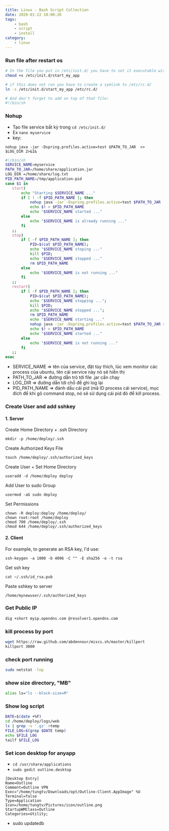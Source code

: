 ```yaml
---
title: Linux - Bash Script Collection
date: 2020-01-22 18:00:26
tags:
    - bash
    - script
    - install
category: 
    - linux
---
```


### Run file after restart os

```bash
# In the file you put in /etc/init.d/ you have to set it executable with
chmod +x /etc/init.d/start_my_app

# if this does not run you have to create a symlink to /etc/rc.d/
ln -s /etc/init.d/start_my_app /etc/rc.d/

# And don't forget to add on top of that file:
#!/bin/sh
```

### Nohup
- Tạo file service bất kỳ trong `cd /etc/init.d/`
- Ex `nano myservice`
- key:
```
nohup java -jar -Dspring.profiles.active=test $PATH_TO_JAR  >> $LOG_DIR 2>&1&
```

```bash
#!/bin/sh
SERVICE_NAME=myservice
PATH_TO_JAR=/home/share/application.jar
LOG_DIR =/home/share/log.txt
PID_PATH_NAME=/tmp/application-pid
case $1 in
   start)
       echo "Starting $SERVICE_NAME ..."
       if [ ! -f $PID_PATH_NAME ]; then
           nohup java -jar -Dspring.profiles.active=test $PATH_TO_JAR  >> $LOG_DIR 2>&1&
           echo $! > $PID_PATH_NAME
           echo "$SERVICE_NAME started ..."
       else
           echo "$SERVICE_NAME is already running ..."
       fi
   ;;
   stop)
       if [ -f $PID_PATH_NAME ]; then
           PID=$(cat $PID_PATH_NAME);
           echo "$SERVICE_NAME stoping ..."
           kill $PID;
           echo "$SERVICE_NAME stopped ..."
           rm $PID_PATH_NAME
       else
           echo "$SERVICE_NAME is not running ..."
       fi
   ;;
   restart)
       if [ -f $PID_PATH_NAME ]; then
           PID=$(cat $PID_PATH_NAME);
           echo "$SERVICE_NAME stopping ...";
           kill $PID;
           echo "$SERVICE_NAME stopped ...";
           rm $PID_PATH_NAME
           echo "$SERVICE_NAME starting ..."
           nohup java -jar -Dspring.profiles.active=test $PATH_TO_JAR >> $LOG_DIR 2>&1&
           echo $! > $PID_PATH_NAME
           echo "$SERVICE_NAME started ..."
       else
           echo "$SERVICE_NAME is not running ..."
       fi
   ;;
esac 
```
- SERVICE_NAME => tên của service, đặt tùy thích, lúc xem monitor các process của ubuntu, tên cái service này nó sẽ hiển thị
- PATH_TO_JAR => đường dẫn trỏ tới file .jar cần chạy
- LOG_DIR => đường dẫn tới chỗ để ghi log lại
- PID_PATH_NAME => đánh dấu cái pid (mã ID process cái service), mục đích để khi gõ command stop, nó sẽ sử dụng cái pid đó để kill process.

### Create User and add sshkey 
#### 1. Server
Create Home Directory + .ssh Directory
```shell
mkdir -p /home/deploy/.ssh
```
Create Authorized Keys File
```shell
touch /home/deploy/.ssh/authorized_keys
```

Create User + Set Home Directory
```shell
useradd -d /home/deploy deploy
```

Add User to sudo Group
```shell
usermod -aG sudo deploy
``` 

Set Permissions

```shell
chown -R deploy:deploy /home/deploy/
chown root:root /home/deploy
chmod 700 /home/deploy/.ssh
chmod 644 /home/deploy/.ssh/authorized_keys
```

#### 2. Client
For example, to generate an RSA key, I'd use:

```shell
ssh-keygen -a 1000 -b 4096 -C "" -E sha256 -o -t rsa
```
Get ssh key

```shell
cat ~/.ssh/id_rsa.pub
```
Paste sshkey to server

```shell
/home/mynewuser/.ssh/authorized_keys
```

### Get Public IP

```bash
dig +short myip.opendns.com @resolver1.opendns.com
```
### kill process by port
```bash
wget https://raw.github.com/abdennour/miscs.sh/master/killport
killport 3000
```

### check port running

```bash
sudo netstat -lnp
```

### show size directory, "MB"

```bash
alias ls="ls --block-size=M"
```

### Show log script

```bash
DATE=$(date +%F)
cd /home/deploy/logs/web
ls | grep -v '.gz' >temp
FILE_LOG=$(grep $DATE temp)
echo $FILE_LOG
tailf $FILE_LOG
```

### Set icon desktop for anyapp
- `cd /usr/share/applications`
- `sudo gedit outline.desktop`
```
[Desktop Entry]
Name=Outline
Comment=Outline VPN
Exec="/home/tungtv/Downloads/opt/Outline-Client.AppImage" %U
Terminal=false
Type=Application
Icon=/home/tungtv/Pictures/icon/outline.png
StartupWMClass=Outline
Categories=Utility;
```
- sudo updatedb